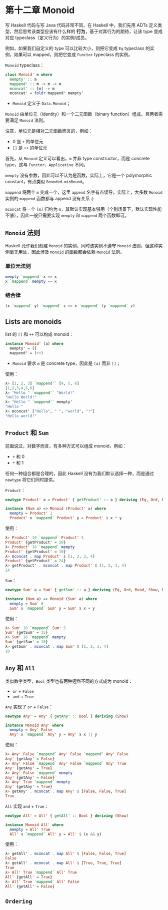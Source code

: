 # 第十二章 Monoid

写 Haskell 代码与写 Java 代码非常不同，在 Haskell 中，我们先用 ADTs 定义类型，然后思考该类型应该有什么样的 **行为**，基于对其行为的期待，让该 type 变成对应 typeclass（定义行为）的实例/成员。

例如，如果我们自定义的 type 可以比较大小，则把它变成 `Eq` typeclass 的实例，如果可以 mapped，则把它变成 `Functor` typeclass 的实例。

`Monoid` typeclass：

```Haskell
class Monoid' m where
  mempty' :: m
  mappend' :: m -> m -> m
  mconcat' :: [m] -> m
  mconcat' = foldr mappend' mempty'
```

* `Monoid` 定义于 `Data.Monoid`；

`Monoid` 由单位元（identity）和一个二元函数（binary function）组成，且两者需要满足 `Monoid` 法则。

注意，单位元是相对二元函数而言的，例如：

* 0 是 `+` 的单位元
* `[]` 是 `++` 的单位元

首先，从 `Monoid` 定义可以看出，`m` 并非 type constructor，而是 concrete type，这与 `Functor`、`Applicative` 不同。

`mempty` 没有参数，因此可以不认为是函数，实际上，它是一个 polymorphic constant，有点类似 `Bounded.minBound`。

`mappend` 将两个 `m` 变成一个，这里 `append` 名字有点误导，实际上，大多数 `Monoid` 实例的 `mappend` 函数都与 append 没有关系 :)

`mconcat` 将一个 `[m]` 归约为 `m`，其默认实现基本够用（个别场景下，默认实现性能不够），因此一般只需要实现 `mempty` 和 `mappend` 两个函数即可。

## `Monoid` 法则

Haskell 允许我们创建 `Monoid` 的实例，同时该实例不遵守 `Monoid` 法则，但这种实例毫无用处，因此涉及 `Monoid` 的函数都会依赖 `Monoid` 法则。

### 单位元法则

```Haskell
mempty `mappend` x == x
x `mappend` mempty == x
```

### 结合律

```Haskell
(x `mappend` y) `mappend` z == x `mappend` (y `mappend` z)
```

## Lists are monoids

list 的 `[]` 和 `++` 可以构成 monoid：

```Haskell
instance Monoid' [a] where
  mempty' = []
  mappend' = (++)
```

* `Monoid` 要求 `m` 是 concrete type，因此是 `[a]` 而非 `[]`；

使用：

```Haskell
λ> [1, 2, 3] `mappend'` [4, 5, 6]
[1,2,3,4,5,6]
λ> "Hello " `mappend'` "World!"
"Hello World!"
λ> "Hello " `mappend'` mempty'
"Hello "
λ> mconcat' ["Hello", " ", "world", "!"]
"Hello world!"
```

## `Product` 和 `Sum`

前面说过，对数字而言，有多种方式可以组成 monoid，例如：

* `+` 和 0
* `*` 和 1

任何一种组合都是合理的，因此 Haskell 没有为我们默认选择一种，而是通过 `newtype` 将它们同时提供。

`Product`：

```Haskell
newtype Product' a = Product' { getProduct' :: a } deriving (Eq, Ord, Read, Show, Bounded)

instance (Num a) => Monoid (Product' a) where
  mempty = Product' 1
  Product' x `mappend` Product' y = Product' $ x * y
```

使用：

```Haskell
λ> Product' 10 `mappend` Product' 5
Product' {getProduct' = 50}
λ> Product' 10 `mappend` mempty
Product' {getProduct' = 10}
λ> mconcat . map Product' $ [1, 2, 3, 4]
Product' {getProduct' = 24}
λ> getProduct' . mconcat . map Product' $ [1, 2, 3, 4]
24
```

`Sum`：

```Haskell
newtype Sum' a = Sum' { getSum' :: a } deriving (Eq, Ord, Read, Show, Bounded)

instance (Num a) => Monoid (Sum' a) where
  mempty = Sum' 0
  Sum' x `mappend` Sum' y = Sum' $ x + y
```

使用：

```Haskell
λ> Sum' 10 `mappend` Sum' 5
Sum' {getSum' = 15}
λ> Sum' 10 `mappend` mempty
Sum' {getSum' = 10}
λ> getSum' . mconcat . map Sum' $ [1, 2, 3, 4]
10
```

## `Any` 和 `All`

类似数字类型，`Bool` 类型也有两种迥然不同的方式成为 monoid：

* `or` + `False`
* `and` + `True`

`Any` 实现了 `or` + `False`：

```Haskell
newtype Any' = Any' { getAny' :: Bool } deriving (Show)

instance Monoid Any' where
  mempty = Any' False
  Any' x `mappend` Any' y = Any' $ x || y
```

使用：

```Haskell
λ> Any' False `mappend` Any' False `mappend` Any' False
Any' {getAny' = False}
λ> Any' False `mappend` Any' False `mappend` Any' True
Any' {getAny' = True}
λ> Any' False `mappend` mempty
Any' {getAny' = False}
λ> Any' True `mappend` mempty
Any' {getAny' = True}
λ> getAny' . mconcat . map Any' $ [False, False, True]
True
```

`All` 实现 `and` + `True`：

```Haskell
newtype All' = All' { getAll' :: Bool } deriving (Show)

instance Monoid All' where
  mempty = All' True
  All' x `mappend` All' y = All' $ (x && y)
```

使用：

```Haskell
λ> getAll' . mconcat . map All' $ [False, False, True]
False
λ> getAll' . mconcat . map All' $ [True, True, True]
True
λ> All' True `mappend` All' True
All' {getAll' = True}
λ> All' True `mappend` All' False
All' {getAll' = False}
```

## `Ordering`

